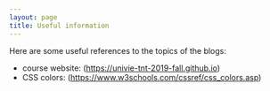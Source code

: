 ```yaml
---
layout: page
title: Useful information
---
```


Here are some useful references to the topics of the blogs:

 - course website: (https://univie-tnt-2019-fall.github.io)
 - CSS colors: (https://www.w3schools.com/cssref/css_colors.asp)
 
